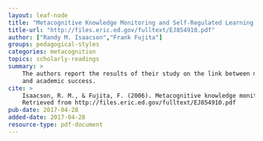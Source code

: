 ```yaml
---
layout: leaf-node
title: "Metacognitive Knowledge Monitoring and Self-Regulated Learning: Academic Success and Reflections on Learning "
title-url: "http://files.eric.ed.gov/fulltext/EJ854910.pdf"
author: ["Randy M. Isaacson","Frank Fujita"]
groups: pedagogical-styles
categories: metacognition
topics: scholarly-readings
summary: >
    The authors report the results of their study on the link between metacognitive abilities
    and academic success.
cite: >
    Isaacson, R. M., & Fujita, F. (2006). Metacognitive knowledge monitoring and self-regulated learning: Academic success and reflections on learning. Journal of Scholarship of Teaching and Learning, 6(1), 39-55.
    Retrieved from http://files.eric.ed.gov/fulltext/EJ854910.pdf
pub-date: 2017-04-28
added-date: 2017-04-28
resource-type: pdf-document
---
```

